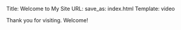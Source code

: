 Title: Welcome to My Site
URL:
save_as: index.html
Template: video

Thank you for visiting. Welcome!
